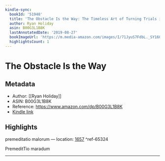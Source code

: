 ```yaml
---
kindle-sync:
  bookId: '51948'
  title: 'The Obstacle Is the Way: The Timeless Art of Turning Trials into Triumph'
  author: Ryan Holiday
  asin: B00G3L1B8K
  lastAnnotatedDate: '2019-08-27'
  bookImageUrl: 'https://m.media-amazon.com/images/I/71JyuS7FdbL._SY160.jpg'
  highlightsCount: 1
---
```

# The Obstacle Is the Way
## Metadata
* Author: [[Ryan Holiday]]
* ASIN: B00G3L1B8K
* Reference: https://www.amazon.com/dp/B00G3L1B8K
* [Kindle link](kindle://book?action=open&asin=B00G3L1B8K)

## Highlights
premeditatio malorum — location: [1657](kindle://book?action=open&asin=B00G3L1B8K&location=1657) ^ref-65324

PremeditTio maradum

---
